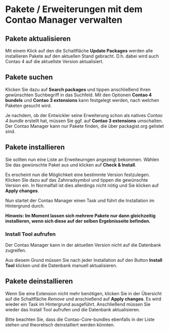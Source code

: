 # Pakete / Erweiterungen mit dem Contao Manager verwalten

## Pakete aktualisieren
Mit einem Klick auf den die Schaltfläche **Update Packages** werden alle installieren Pakete auf den aktuellen Stand gebracht.
D.h. dabei wird auch Contao 4 auf die aktuellste Version aktualisiert.

##  Pakete suchen
Klicken Sie dazu auf **Search packages** und tippen anschließend Ihren gewünschten Suchbegriff in das Suchfeld.
Mit den Optionen **Contao 4 bundels** und **Contao 3 extensions** kann festgelegt werden, nach welchen Paketen gesucht wird.

Je nachdem, ob der Entwickler seine Erweiterung schon als natives *Contao 4 bundle* erstellt hat, müssen Sie ggf. auf **Contao 3 extensions** umschalten.
Der Contao Manager kann nur Pakete finden, die über packagist.org gelistet sind.

## Pakete installieren
Sie sollten nun eine Liste an Erweiteurngen angezeigt bekommen. Wählen Sie das gewünschte Paket aus und klicken auf **Check & Install**.

Es erscheint nun die Möglichkeit eine bestimmte Version festzulegen. Klicken SIe dazu auf das Zahnradsymbol und tippen die gewünschte Version ein.
In Normalfall ist dies allerdings nicht nötig und Sie klicken auf **Apply changes**.

Nun startet der Contao Manager einen Task und führt die Installation im Hintergrund durch.

__Hinweis: Im Moment lassen sich mehrere Pakete nur dann gleichzeitig installieren, wenn sich diese auf der selben Ergebnisseite befinden.__ 

### Install Tool aufrufen
Der Contao Manager kann in der aktuellen Version nicht auf die Datenbank zugreifen.

Aus diesem Grund müssen Sie nach jeder Installation auf den Button **Install Tool** klicken und die Datenbank manuell aktualisieren.


## Pakete deinstallieren
Wenn Sie eine Extension nicht mehr benötigen, klicken Sie in der Übersicht auf die Schaltfläche *Remove* und anschießend auf **Apply changes**.
Es wird wieder ein Task im Hintergrund ausgeführt. Anschließend müssen Sie wieder das Install Tool aufrufen und die Datenbank aktualisieren.

Bitte beachten Sie, dass die Contao-Core-bundles ebenfalls in der Liste stehen und theoretisch deinstalliert werden könnten.

